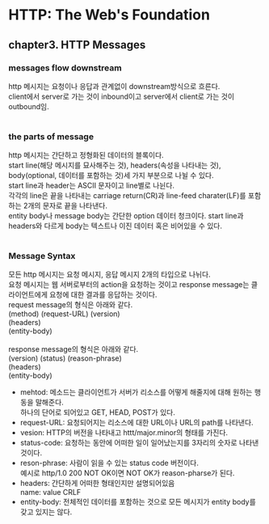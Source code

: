# HTTP: The Web's Foundation

## chapter3. HTTP Messages

### messages flow downstream
http 메시지는 요청이나 응답과 관계없이 downstream방식으로 흐른다.<br>
client에서 server로 가는 것이 inbound이고 server에서 client로 가는 것이 outbound임.<br>
<br>

### the parts of message
http 메시지는 간단하고 정형화된 데이터의 블록이다.<br>
start line(해당 메시지를 묘사해주는 것), headers(속성을 나타내는 것), body(optional, 데이터를 포함하는 것)세 가지 부분으로 나뉠 수 있다.<br>
start line과 header는 ASCII 문자이고 line별로 나뉜다.<br>
각각의 line은 끝을 나타내는 carriage return(CR)과 line-feed charater(LF)를 포함하는 2개의 문자로 끝을 나타낸다.<br>
entity body나 message body는 간단한 option 데이터 청크이다. start line과 headers와 다르게 body는 텍스트나 이진 데이터 혹은 비어있을 수 있다.<br>
<br>

### Message Syntax
모든 http 메시지는 요청 메시지, 응답 메시지 2개의 타입으로 나뉘다.<br>
요청 메시지는 웹 서버로부터의 action을 요청하는 것이고 response message는 클라이언트에게 요청에 대한 결과를 응답하는 것이다.<br>
request message의 형식은 아래와 같다.<br>
(method) (request-URL) (version)<br>
(headers)<br>
(entity-body)<br>
<br>
response message의 형식은 아래와 같다.<br>
(version) (status) (reason-phrase) <br>
(headers) <br>
(entity-body)<br>

- mehtod: 메소드는 클라이언트가 서버가 리소스를 어떻게 해줄지에 대해 원하는 행동을 말해준다.<br>
하나의 단어로 되어있고 GET, HEAD, POST가 있다.<br>
- request-URL: 요청되어지는 리소스에 대한 URL이나 URL의 path를 나타낸다.<br>
- vesion: HTTP의 버전을 나타내고 httt/major.minor의 형태를 가진다.<br>
- status-code: 요청하는 동안에 어떠한 일이 일어났는지를 3자리의 숫자로 나타낸 것이다.<br>
- reson-phrase: 사람이 읽을 수 있는 status code 버전이다.<br>
예시로 http/1.0 200 NOT OK이면 NOT OK가 reason-pharse가 된다.<br>
- headers: 간단하게 어떠한 형태인지만 설명되어있음<br>
name: value CRLF <br>
- entity-body: 전체적인 데이터를 포함하는 것으로 모든 메시지가 entity body를 갖고 있지는 않다.<br>